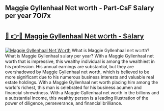 ## Maggie Gyllenhaal N𝚎t w𝚘rth - Part-CsF S𝚊lary per year 7Oi7x

# <h2><a href="http://gc2mp5o.nevu.top/?p=Maggie+Gyllenhaal">🔗 👉🔴 Maggie Gyllenhaal N𝚎t w𝚘rth - S𝚊lary</a></h2>

[![Maggie Gyllenhaal N𝚎t W𝚘rth](https://i.imgur.com/Oavwk0R.jpeg)](http://gc2mp5o.nevu.top/?p=Maggie+Gyllenhaal)
What is Maggie Gyllenhaal n𝚎t w𝚘rth? What is Maggie Gyllenhaal s𝚊lary per year?
With a Maggie Gyllenhaal net worth that is impressive, this wealthy individual is among the wealthiest in his profession. His annual earnings are substantial, but they are overshadowed by Maggie Gyllenhaal net worth, which is believed to be more significant due to his numerous business interests and valuable real estate holdings. With a Maggie Gyllenhaal net worth placing him among the world's richest, this man is celebrated for his business acumen and financial shrewdness. With a Maggie Gyllenhaal net worth in the billions and a substantial income, this wealthy person is a leading illustration of the power of diligence, perseverance, and financial brilliance.
